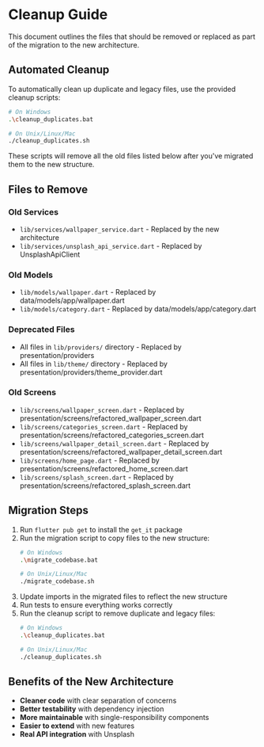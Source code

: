 # Cleanup Guide

This document outlines the files that should be removed or replaced as part of the migration to the new architecture.

## Automated Cleanup

To automatically clean up duplicate and legacy files, use the provided cleanup scripts:

```bash
# On Windows
.\cleanup_duplicates.bat

# On Unix/Linux/Mac
./cleanup_duplicates.sh
```

These scripts will remove all the old files listed below after you've migrated them to the new structure.

## Files to Remove

### Old Services
- `lib/services/wallpaper_service.dart` - Replaced by the new architecture
- `lib/services/unsplash_api_service.dart` - Replaced by UnsplashApiClient

### Old Models
- `lib/models/wallpaper.dart` - Replaced by data/models/app/wallpaper.dart
- `lib/models/category.dart` - Replaced by data/models/app/category.dart

### Deprecated Files
- All files in `lib/providers/` directory - Replaced by presentation/providers
- All files in `lib/theme/` directory - Replaced by presentation/providers/theme_provider.dart

### Old Screens
- `lib/screens/wallpaper_screen.dart` - Replaced by presentation/screens/refactored_wallpaper_screen.dart
- `lib/screens/categories_screen.dart` - Replaced by presentation/screens/refactored_categories_screen.dart
- `lib/screens/wallpaper_detail_screen.dart` - Replaced by presentation/screens/refactored_wallpaper_detail_screen.dart
- `lib/screens/home_page.dart` - Replaced by presentation/screens/refactored_home_screen.dart
- `lib/screens/splash_screen.dart` - Replaced by presentation/screens/refactored_splash_screen.dart

## Migration Steps

1. Run `flutter pub get` to install the `get_it` package
2. Run the migration script to copy files to the new structure:
   ```bash
   # On Windows
   .\migrate_codebase.bat

   # On Unix/Linux/Mac
   ./migrate_codebase.sh
   ```
3. Update imports in the migrated files to reflect the new structure
4. Run tests to ensure everything works correctly
5. Run the cleanup script to remove duplicate and legacy files:
   ```bash
   # On Windows
   .\cleanup_duplicates.bat

   # On Unix/Linux/Mac
   ./cleanup_duplicates.sh
   ```

## Benefits of the New Architecture

- **Cleaner code** with clear separation of concerns
- **Better testability** with dependency injection
- **More maintainable** with single-responsibility components
- **Easier to extend** with new features
- **Real API integration** with Unsplash
